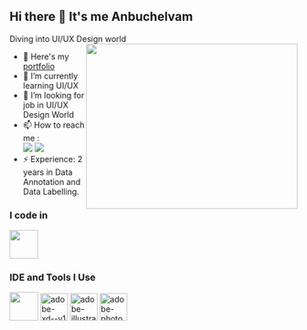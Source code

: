 ## Hi there 👋 It's me Anbuchelvam

Diving into UI/UX Design world
<img align="right" width="370" height="290" src="https://i.pinimg.com/originals/47/f0/34/47f0342cec72b800463bf003eac1257e.gif">
- 🔭 Here's my [portfolio](https://www.behance.net/anbuchelvam)                                               
- 🌱 I’m currently learning UI/UX
- 👯 I’m looking for job in UI/UX Design World
- 📫 How to reach me :
<br /> [<img src="https://img.shields.io/badge/Dribbble-EA4C89?style=for-the-badge&logo=dribbble&logoColor=white" />](https://dribbble.com/ANBU7007) [<img src="https://img.shields.io/badge/LinkedIn-0077B5?style=for-the-badge&logo=linkedin&logoColor=white" />](https://www.linkedin.com/in/anbuchelvam-thangavel-802b6123b/)
- ⚡ Experience: 2 years in Data Annotation and Data Labelling.

### I code in
<img height="50" width="50" src="https://img.icons8.com/color/48/000000/java-coffee-cup-logo.png" />

### IDE and Tools I Use
<img height="50" width="50" src="https://img.icons8.com/color/48/000000/figma--v1.png"/> <img width="48" height="48" src="https://img.icons8.com/color/48/adobe-xd--v1.png" alt="adobe-xd--v1"/> <img width="48" height="48" src="https://img.icons8.com/color/48/adobe-illustrator--v1.png" alt="adobe-illustrator--v1"/> <img width="48" height="48" src="https://img.icons8.com/color/48/adobe-photoshop--v1.png" alt="adobe-photoshop--v1"/>

